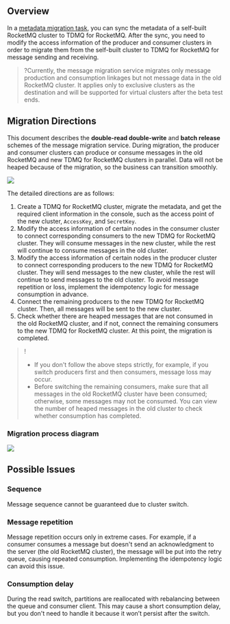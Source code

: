 ## Overview

In a [metadata migration task](https://www.tencentcloud.com/document/product/1113/50206), you can sync the metadata of a self-built RocketMQ cluster to TDMQ for RocketMQ. After the sync, you need to modify the access information of the producer and consumer clusters in order to migrate them from the self-built cluster to TDMQ for RocketMQ for message sending and receiving.

>?Currently, the message migration service migrates only message production and consumption linkages but not message data in the old RocketMQ cluster. It applies only to exclusive clusters as the destination and will be supported for virtual clusters after the beta test ends.



## Migration Directions

This document describes the **double-read double-write** and **batch release** schemes of the message migration service. During migration, the producer and consumer clusters can produce or consume messages in the old RocketMQ and new TDMQ for RocketMQ clusters in parallel. Data will not be heaped because of the migration, so the business can transition smoothly.

![](https://qcloudimg.tencent-cloud.cn/raw/77a4e14062559c92222bad3faf8a23c7.png)        

The detailed directions are as follows:

1. Create a TDMQ for RocketMQ cluster, migrate the metadata, and get the required client information in the console, such as the access point of the new cluster, `AccessKey`, and `SecretKey`.
2. Modify the access information of certain nodes in the consumer cluster to connect corresponding consumers to the new TDMQ for RocketMQ cluster. They will consume messages in the new cluster, while the rest will continue to consume messages in the old cluster.
3. Modify the access information of certain nodes in the producer cluster to connect corresponding producers to the new TDMQ for RocketMQ cluster. They will send messages to the new cluster, while the rest will continue to send messages to the old cluster. To avoid message repetition or loss, implement the idempotency logic for message consumption in advance.
4. Connect the remaining producers to the new TDMQ for RocketMQ cluster. Then, all messages will be sent to the new cluster.
5. Check whether there are heaped messages that are not consumed in the old RocketMQ cluster, and if not, connect the remaining consumers to the new TDMQ for RocketMQ cluster. At this point, the migration is completed.



> !
>
> - If you don't follow the above steps strictly, for example, if you switch producers first and then consumers, message loss may occur.
> - Before switching the remaining consumers, make sure that all messages in the old RocketMQ cluster have been consumed; otherwise, some messages may not be consumed. You can view the number of heaped messages in the old cluster to check whether consumption has completed.



### Migration process diagram

![](https://qcloudimg.tencent-cloud.cn/raw/9eb8e8efc1ad2dcaee6686b5b7394501.png)        


## Possible Issues

### Sequence

Message sequence cannot be guaranteed due to cluster switch.

### Message repetition

Message repetition occurs only in extreme cases. For example, if a consumer consumes a message but doesn't send an acknowledgment to the server (the old RocketMQ cluster), the message will be put into the retry queue, causing repeated consumption. Implementing the idempotency logic can avoid this issue.

### Consumption delay

During the read switch, partitions are reallocated with rebalancing between the queue and consumer client. This may cause a short consumption delay, but you don't need to handle it because it won’t persist after the switch.
